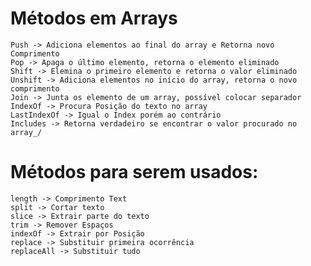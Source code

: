 # Métodos em Arrays
    Push -> Adiciona elementos ao final do array e Retorna novo Comprimento
    Pop -> Apaga o último elemento, retorna o elemento eliminado
    Shift -> Elemina o primeiro elemento e retorna o valor eliminado
    Unshift -> Adiciona elementos no início do array, retorna o novo comprimento
    Join -> Junta os elemento de um array, possível colocar separador
    IndexOf -> Procura Posição do texto no array
    LastIndexOf -> Igual o Index porém ao contrário
    Includes -> Retorna verdadeiro se encontrar o valor procurado no array_/

# Métodos para serem usados:
    length -> Comprimento Text
    split -> Cortar texto
    slice -> Extrair parte do texto
    trim -> Remover Espaços
    indexOf -> Extrair por Posição
    replace -> Substituir primeira ocorrência
    replaceAll -> Substituir tudo
